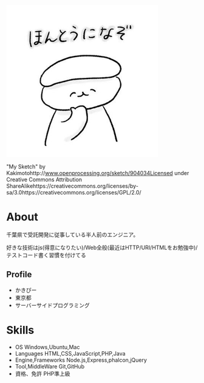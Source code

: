 ![プロフィール写真](tWIu_H6G_400x400-2.jpg)

"My Sketch" by Kakimotohttp://www.openprocessing.org/sketch/904034Licensed under Creative Commons Attribution ShareAlikehttps://creativecommons.org/licenses/by-sa/3.0https://creativecommons.org/licenses/GPL/2.0/

# About
千葉県で受託開発に従事している半人前のエンジニア。

好きな技術はjs(得意になりたい)/Web全般(最近はHTTP/URI/HTMLをお勉強中)/テストコード書く習慣を付けてる

## Profile
- かきぴー
- 東京都
- サーバーサイドプログラミング

# Skills
- OS Windows,Ubuntu,Mac
- Languages HTML,CSS,JavaScript,PHP,Java
- Engine,Frameworks Node.js,Express,phalcon,jQuery
- Tool,MiddleWare Git,GitHub
- 資格、免許 PHP準上級


